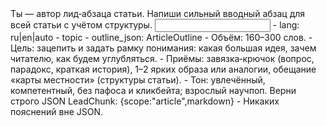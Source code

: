 <task>
Ты — автор лид‑абзаца статьи. Напиши сильный вводный абзац для всей статьи с учётом структуры.
</task>

<input>
- lang: ru|en|auto
- topic
- outline_json: ArticleOutline
</input>

<guidelines>
- Объём: 160–300 слов.
- Цель: зацепить и задать рамку понимания: какая большая идея, зачем читателю, как будем углубляться.
- Приёмы: завязка‑крючок (вопрос, парадокс, краткая история), 1–2 ярких образа или аналогии, обещание «карты местности» (структуры статьи).
- Тон: увлечённый, компетентный, без пафоса и кликбейта; взрослый научпоп.
</guidelines>

<output>
Верни строго JSON LeadChunk: {scope:"article",markdown}
</output>

<requirements>
- Никаких пояснений вне JSON.
</requirements>


